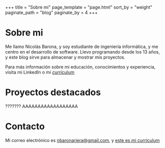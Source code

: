 +++
title = "Sobre mi"
page_template = "page.html"
sort_by = "weight"
paginate_path = "blog"
paginate_by = 4
+++
# Sobre mi
Me llamo Nicolás Barona, y soy estudiante de ingeniería informática, y me centro en el desarrollo de software.
Llevo programando desde los 13 años, y este blog sirve para almacenar y mostrar mis proyectos.

Para más información sobre mi educación, conocimientos y experiencia, visita mi LinkedIn o mi [currículum](https://github.com/Luubstar/Luubstar/blob/main/Curr%C3%ADculum.pdf)
 
<p></p>

# Proyectos destacados

???????
AAAAAAAAAAAAAAAAAA

<p></p>

# Contacto
Mi correo electrónico es [nbaronariera@gmail.com](mailto:nbaronariera@gmail.com), y [este es mi currículum](https://github.com/Luubstar/Luubstar/blob/main/Curr%C3%ADculum.pdf)



